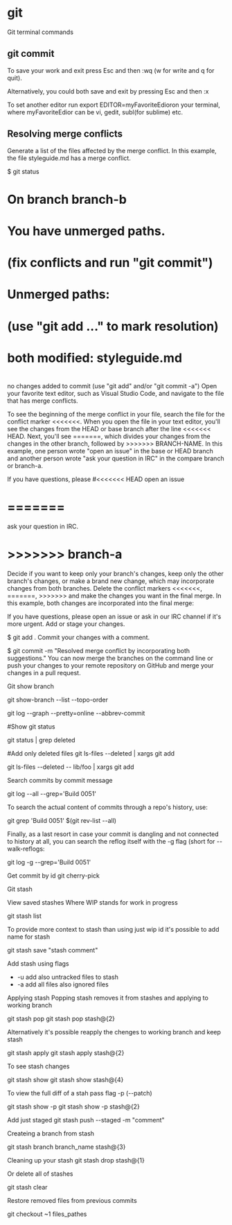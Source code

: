 # git
Git terminal commands

## git commit

To save your work and exit press Esc and then :wq (w for write and q for quit).

Alternatively, you could both save and exit by pressing Esc and then :x

To set another editor run export EDITOR=myFavoriteEdioron your terminal, where myFavoriteEdior can be vi, gedit, subl(for sublime) etc.

## Resolving merge conflicts

Generate a list of the files affected by the merge conflict. In this example, the file styleguide.md has a merge conflict.

$ git status
 # On branch branch-b
 # You have unmerged paths.
 #   (fix conflicts and run "git commit")
 #
 # Unmerged paths:
 #   (use "git add ..." to mark resolution)
 #
 # both modified:      styleguide.md
 #
 no changes added to commit (use "git add" and/or "git commit -a")
Open your favorite text editor, such as Visual Studio Code, and navigate to the file that has merge conflicts.

To see the beginning of the merge conflict in your file, search the file for the conflict marker <<<<<<<. When you open the file in your text editor, you'll see the changes from the HEAD or base branch after the line <<<<<<< HEAD. Next, you'll see =======, which divides your changes from the changes in the other branch, followed by >>>>>>> BRANCH-NAME. In this example, one person wrote "open an issue" in the base or HEAD branch and another person wrote "ask your question in IRC" in the compare branch or branch-a.

If you have questions, please
#<<<<<<< HEAD
open an issue
# =======
ask your question in IRC.
# >>>>>>> branch-a
Decide if you want to keep only your branch's changes, keep only the other branch's changes, or make a brand new change, which may incorporate changes from both branches. Delete the conflict markers <<<<<<<, =======, >>>>>>> and make the changes you want in the final merge. In this example, both changes are incorporated into the final merge:

If you have questions, please open an issue or ask in our IRC channel if it's more urgent.
Add or stage your changes.

$ git add .
Commit your changes with a comment.

$ git commit -m "Resolved merge conflict by incorporating both suggestions."
You can now merge the branches on the command line or push your changes to your remote repository on GitHub and merge your changes in a pull request.


Git show branch

git show-branch --list --topo-order

git log --graph --pretty=online --abbrev-commit


#Show git status

git status | grep deleted 

#Add only deleted files
git ls-files --deleted | xargs git add

git ls-files --deleted -- lib/foo | xargs git add

Search commits by commit message

git log --all --grep='Build 0051'

To search the actual content of commits through a repo's history, use:

git grep 'Build 0051' $(git rev-list --all)

Finally, as a last resort in case your commit is dangling and not connected to history at all, you can search the reflog itself with the -g flag (short for --walk-reflogs:

git log -g --grep='Build 0051'

Get commit by id
git cherry-pick <commit>

Git stash 

View saved stashes
Where WIP stands for work in progress

git stash list

To provide more context to stash than using just wip id it's possible to add name for stash

git stash save "stash comment"

Add stash using flags
- -u add also untracked files to stash
- -a add all files also ignored files

Applying stash
Popping stash removes it from stashes and applying to working branch

git stash pop 
git stash pop stash@{2}

Alternatively it's possible reapply the chenges to working branch and keep stash

git stash apply
git stash apply stash@{2}

To see stash changes

git stash show
git stash show stash@{4}

To view the full diff of a stah pass flag -p (--patch)

git stash show -p 
git stash show -p stash@{2}

Add just staged
git stash push --staged -m "comment"

Createing a branch from stash

git stash branch branch_name stash@{3}

Cleaning up your stash
git stash drop stash@{1}

Or delete all of stashes

git stash clear
 
 
Restore removed files from previous commits

git checkout <commit>~1 files_pathes



